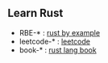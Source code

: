## Learn Rust

- RBE-* : [rust by example](https://doc.rust-lang.org/rust-by-example)
- leetcode-* : [leetcode](https://leetcode-cn.com)
- book-* : [rust lang book](https://doc.rust-lang.org/book)
